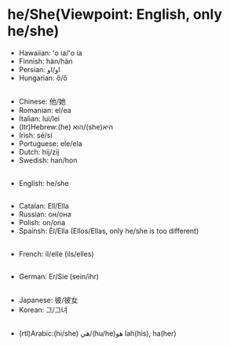 # he/She(Viewpoint: English, only he/she)
- Hawaiian: ʻo ia/ʻo ia 
- Finnish: hän/hän
- Persian: او/او
- Hungarian: ő/ő
##
- Chinese: 他/她
- Romanian: el/ea
- Italian: lui/lei
- (ltr)Hebrew:(he) הוא/(she)היא
- Irish: sé/sí
- Portuguese: ele/ela
- Dutch: hij/zij
- Swedish: han/hon
##
- English: he/she
##
- Catalan: Ell/Ella
- Russian: он/она
- Polish: on/ona
- Spainsh: Él/Ella (Ellos/Ellas, only he/she is too different)
##
- French: il/elle (ils/elles)
##
- German: Er/Sie (sein/ihr)
##
- Japanese: 彼/彼女
- Korean: 그/그녀
##
- (rtl)Arabic:(hi/she) هي/(hu/he)هو lah(his), ha(her)
